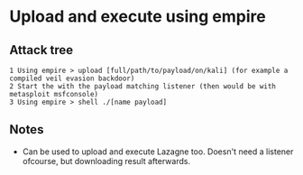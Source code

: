 # Upload and execute using empire

## Attack tree

```text
1 Using empire > upload [full/path/to/payload/on/kali] (for example a compiled veil evasion backdoor)
2 Start the with the payload matching listener (then would be with metasploit msfconsole)
3 Using empire > shell ./[name payload]
```

## Notes

* Can be used to upload and execute Lazagne too. Doesn't need a listener ofcourse, but downloading result afterwards.